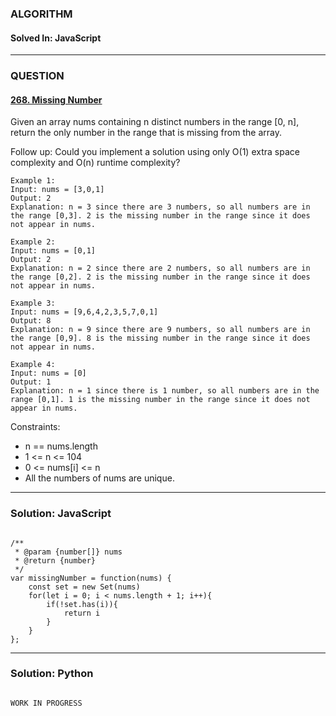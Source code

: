 ### ALGORITHM
#### Solved In: JavaScript
-----
### QUESTION

#### [268. Missing Number](https://leetcode.com/problems/missing-number/)

Given an array nums containing n distinct numbers in the range [0, n], return the only number in the range that is missing from the array.

Follow up: Could you implement a solution using only O(1) extra space complexity and O(n) runtime complexity?

``` 
Example 1:
Input: nums = [3,0,1]
Output: 2
Explanation: n = 3 since there are 3 numbers, so all numbers are in the range [0,3]. 2 is the missing number in the range since it does not appear in nums.

Example 2:
Input: nums = [0,1]
Output: 2
Explanation: n = 2 since there are 2 numbers, so all numbers are in the range [0,2]. 2 is the missing number in the range since it does not appear in nums.

Example 3:
Input: nums = [9,6,4,2,3,5,7,0,1]
Output: 8
Explanation: n = 9 since there are 9 numbers, so all numbers are in the range [0,9]. 8 is the missing number in the range since it does not appear in nums.

Example 4:
Input: nums = [0]
Output: 1
Explanation: n = 1 since there is 1 number, so all numbers are in the range [0,1]. 1 is the missing number in the range since it does not appear in nums.

```

Constraints:

* n == nums.length
* 1 <= n <= 104
* 0 <= nums[i] <= n
* All the numbers of nums are unique.


-----

### Solution: JavaScript

```

/**
 * @param {number[]} nums
 * @return {number}
 */
var missingNumber = function(nums) {
    const set = new Set(nums)
    for(let i = 0; i < nums.length + 1; i++){
        if(!set.has(i)){
            return i
        }
    }
};

```

-----

### Solution: Python

```

WORK IN PROGRESS
        
```
